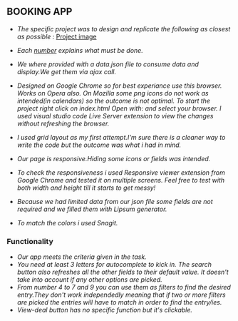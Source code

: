 ## BOOKING APP 


* *The specific project was to design and replicate the following as closest as possible :* 
[Project image](img/project_img.png)

* *Each [number](img/toDo.png) explains what must be done.*

* *We where provided with a data.json file to consume data and display.We get them via ajax call.*

* *Designed on Google Chrome so for best experiance use this browser.*
*Works on Opera also.*
*On Mozilla some png icons do not work as intended(in calendars) so the outcome is not optimal. To start the project right click on index.html Open with: and select your browser. I used visual studio code Live Server extension to view the changes without refreshing the browser.*
* *I used grid layout as my first attempt.I'm sure there is a cleaner way to write the code but the outcome was what i had in mind.*
* *Our page is responsive.Hiding some icons or fields was intended.*
* *To check the responsiveness i used Responsive viewer extension from Google Chrome and tested it on multiple screens. Feel free to test with both width and height till it starts to get messy!*
* *Because we had limited data from our json file some fields are not required and we filled them with Lipsum generator.*
* *To match the colors i used Snagit.*

### Functionality

* *Our app meets the criteria given in the task.*
* *You need at least 3 letters for autocomplete to kick in. The search button also refreshes all the other fields to their default value. It doesn't take into account if any other options are picked.*
* *From number 4 to 7 and 9 you can use them as filters to find the desired entry.They don't work independedly meaning that if two or more filters are picked the entries will have to match in order to find the entry/ies.*
* *View-deal button has no specific function but it's clickable.*



